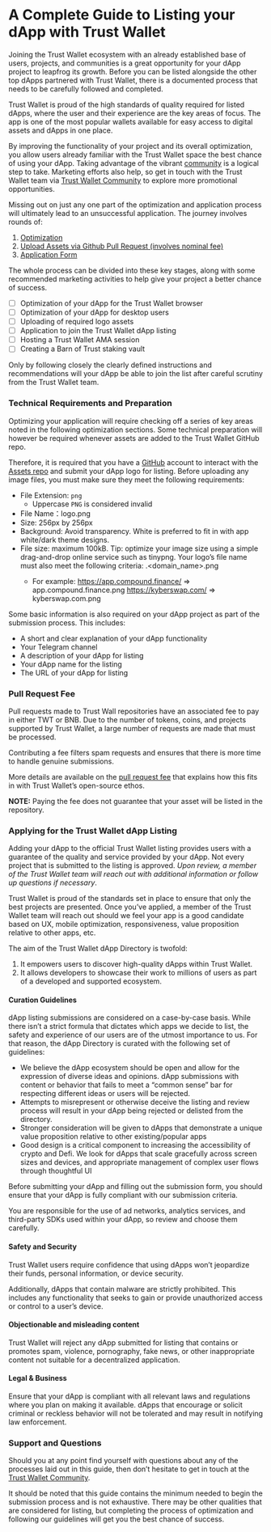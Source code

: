 # A Complete Guide to Listing your dApp with Trust Wallet

Joining the Trust Wallet ecosystem with an already established base of users, projects, and communities is a great opportunity for your dApp project to leapfrog its growth. Before you can be listed alongside the other top dApps partnered with Trust Wallet, there is a documented process that needs to be carefully followed and completed.

Trust Wallet is proud of the high standards of quality required for listed dApps, where the user and their experience are the key areas of focus. The app is one of the most popular wallets available for easy access to digital assets and dApps in one place.

By improving the functionality of your project and its overall optimization, you allow users already familiar with the Trust Wallet space the best chance of using your dApp. Taking advantage of the vibrant [community](https://twitter.com/trustwalletapp) is a logical step to take. Marketing efforts also help, so get in touch with the Trust Wallet team via [Trust Wallet Community](https://community.trustwallet.com/) to explore more promotional opportunities.

Missing out on just any one part of the optimization and application process will ultimately lead to an unsuccessful application. The journey involves rounds of:

1. [Optimization](dApps/mobile-optimize.md)
2. [Upload Assets via Github Pull Request (involves nominal fee)](#technical-requirements-and-preperation)
3. [Application Form](https://trustwallet.com/submit-dApp)

The whole process can be divided into these key stages, along with some recommended marketing activities to help give your project a better chance of success.

- [ ] Optimization of your dApp for the Trust Wallet browser
- [ ] Optimization of your dApp for desktop users
- [ ] Uploading of required logo assets
- [ ] Application to join the Trust Wallet dApp listing
- [ ] Hosting a Trust Wallet AMA session
- [ ] Creating a Barn of Trust staking vault

Only by following closely the clearly defined instructions and recommendations will your dApp be able to join the list after careful scrutiny from the Trust Wallet team.

### Technical Requirements and Preparation

Optimizing your application will require checking off a series of key areas noted in the following optimization sections. Some technical preparation will however be required whenever assets are added to the Trust Wallet GitHub repo.

Therefore, it is required that you have a [GitHub](https://github.com) account to interact with the [Assets repo](https://github.com/trustwallet/assets) and submit your dApp logo for listing. Before uploading any image files, you must make sure they meet the following requirements:

- File Extension: `png`
  - Uppercase `PNG` is considered invalid
- File Name：logo.png
- Size: 256px by 256px
- Background: Avoid transparency. White is preferred to fit in with app white/dark theme designs.
- File size: maximum 100kB. Tip: optimize your image size using a simple drag-and-drop online service such as tinypng. Your logo’s file name must also meet the following criteria: <subdomain>.<domain_name>.png
  - For example: https://app.compound.finance/ => app.compound.finance.png
    https://kyberswap.com/ => kyberswap.com.png

Some basic information is also required on your dApp project as part of the submission process. This includes:

- A short and clear explanation of your dApp functionality
- Your Telegram channel
- A description of your dApp for listing
- Your dApp name for the listing
- The URL of your dApp for listing

### Pull Request Fee

Pull requests made to Trust Wall repositories have an associated fee to pay in either TWT or BNB. Due to the number of tokens, coins, and projects supported by Trust Wallet, a large number of requests are made that must be processed.

Contributing a fee filters spam requests and ensures that there is more time to handle genuine submissions.

More details are available on the [pull request fee](../assets/pr-fee.md) that explains how this fits in with Trust Wallet’s open-source ethos.

**NOTE:** Paying the fee does not guarantee that your asset will be listed in the repository.

### Applying for the Trust Wallet dApp Listing

Adding your dApp to the official Trust Wallet listing provides users with a guarantee of the quality and service provided by your dApp. Not every project that is submitted to the listing is approved. _Upon review, a member of the Trust Wallet team will reach out with additional information or follow up questions if necessary_.

Trust Wallet is proud of the standards set in place to ensure that only the best projects are presented. Once you’ve applied, a member of the Trust Wallet team will reach out should we feel your app is a good candidate based on UX, mobile optimization, responsiveness, value proposition relative to other apps, etc.

The aim of the Trust Wallet dApp Directory is twofold:

1. It empowers users to discover high-quality dApps within Trust Wallet.
2. It allows developers to showcase their work to millions of users as part of a developed and supported ecosystem.

#### Curation Guidelines

dApp listing submissions are considered on a case-by-case basis. While there isn’t a strict formula that dictates which apps we decide to list, the safety and experience of our users are of the utmost importance to us. For that reason, the dApp Directory is curated with the following set of guidelines:

- We believe the dApp ecosystem should be open and allow for the expression of diverse ideas and opinions. dApp submissions with content or behavior that fails to meet a “common sense” bar for respecting different ideas or users will be rejected.
- Attempts to misrepresent or otherwise deceive the listing and review process will result in your dApp being rejected or delisted from the directory.
- Stronger consideration will be given to dApps that demonstrate a unique value proposition relative to other existing/popular apps
- Good design is a critical component to increasing the accessibility of crypto and Defi. We look for dApps that scale gracefully across screen sizes and devices, and appropriate management of complex user flows through thoughtful UI

Before submitting your dApp and filling out the submission form, you should ensure that your dApp is fully compliant with our submission criteria.

You are responsible for the use of ad networks, analytics services, and third-party SDKs used within your dApp, so review and choose them carefully.

#### Safety and Security

Trust Wallet users require confidence that using dApps won’t jeopardize their funds, personal information, or device security.

Additionally, dApps that contain malware are strictly prohibited. This includes any functionality that seeks to gain or provide unauthorized access or control to a user’s device.

#### Objectionable and misleading content

Trust Wallet will reject any dApp submitted for listing that contains or promotes spam, violence, pornography, fake news, or other inappropriate content not suitable for a decentralized application.

#### Legal & Business

Ensure that your dApp is compliant with all relevant laws and regulations where you plan on making it available. dApps that encourage or solicit criminal or reckless behavior will not be tolerated and may result in notifying law enforcement.

### Support and Questions

Should you at any point find yourself with questions about any of the processes laid out in this guide, then don’t hesitate to get in touch at the [Trust Wallet Community](https://community.trustwallet.com/).

It should be noted that this guide contains the minimum needed to begin the submission process and is not exhaustive. There may be other qualities that are considered for listing, but completing the process of optimization and following our guidelines will get you the best chance of success.
